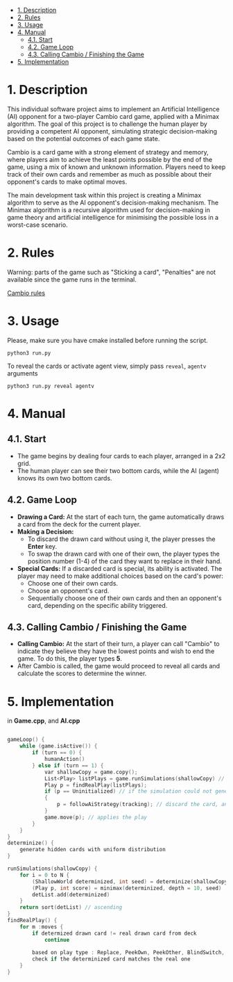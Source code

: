 - [1. Description](#1-description)
- [2. Rules](#2-rules)
- [3. Usage](#3-usage)
- [4. Manual](#4-manual)
  - [4.1. Start](#41-start)
  - [4.2. Game Loop](#42-game-loop)
  - [4.3. Calling Cambio / Finishing the Game](#43-calling-cambio--finishing-the-game)
- [5. Implementation](#5-implementation)


# 1. Description

This individual software project aims to implement an Artificial Intelligence (AI) opponent for a two-player Cambio card game, applied with a Minimax algorithm. The goal of this project is to challenge the human player by providing a competent AI opponent, simulating strategic decision-making based on the potential outcomes of each game state.

Cambio is a card game with a strong element of strategy and memory, where players aim to achieve the least points possible by the end of the game, using a mix of known and unknown information. Players need to keep track of their own cards and remember as much as possible about their opponent's cards to make optimal moves.

The main development task within this project is creating a Minimax algorithm to serve as the AI opponent's decision-making mechanism. The Minimax algorithm is a recursive algorithm used for decision-making in game theory and artificial intelligence for minimising the possible loss in a worst-case scenario.

# 2. Rules
Warning: parts of the game such as "Sticking a card", "Penalties" are not available since the game
runs in the terminal.

[Cambio rules](https://cambiocardgame.com/)

# 3. Usage
Please, make sure you have cmake installed before running the script.
```
python3 run.py
```
To reveal the cards or activate agent view, simply pass `reveal`, `agentv` arguments
```
python3 run.py reveal agentv
```
# 4. Manual

## 4.1. Start
- The game begins by dealing four cards to each player, arranged in a 2x2 grid.
- The human player can see their two bottom cards, while the AI (agent) knows its own two bottom cards.

## 4.2. Game Loop
- **Drawing a Card:** At the start of each turn, the game automatically draws a card from the deck for the current player.
- **Making a Decision:**
  - To discard the drawn card without using it, the player presses the **Enter** key.
  - To swap the drawn card with one of their own, the player types the position number (1-4) of the card they want to replace in their hand.
- **Special Cards:** If a discarded card is special, its ability is activated. The player may need to make additional choices based on the card's power:
  - Choose one of their own cards.
  - Choose an opponent's card.
  - Sequentially choose one of their own cards and then an opponent's card, depending on the specific ability triggered.

## 4.3. Calling Cambio / Finishing the Game
- **Calling Cambio:** At the start of their turn, a player can call "Cambio" to indicate they believe they have the lowest points and wish to end the game. To do this, the player types **5**.
- After Cambio is called, the game would proceed to reveal all cards and calculate the scores to determine the winner.

# 5. Implementation

in **Game.cpp**, and **AI.cpp**

```cpp

gameLoop() {
    while (game.isActive()) {
        if (turn == 0) {
            humanAction()
        } else if (turn == 1) {
            var shallowCopy = game.copy();
            List<Play> listPlays = game.runSimulations(shallowCopy) // runs n simulations of determinized mininimax
            Play p = findRealPlay(listPlays);
            if (p == Uninitialized) // if the simulation could not generate a "real" move 
            {
                p = followAiStrategy(tracking); // discard the card, and follow the strategy 
            }
            game.move(p); // applies the play
        }
    }
}
determinize() {
    generate hidden cards with uniform distribution
}

runSimulations(shallowCopy) {
    for i = 0 to N {
        (ShallowWorld determinized, int seed) = determinize(shallowCopy)
        (Play p, int score) = minimax(determinized, depth = 10, seed)
        detList.add(determinized)
    }
    return sort(detList) // ascending
}
findRealPlay() {
    for m :moves {
        if determized drawn card != real drawn card from deck
            continue
        
        based on play type : Replace, PeekOwn, PeekOther, BlindSwitch, PeekSwitch
        check if the determinized card matches the real one
    }
}
```